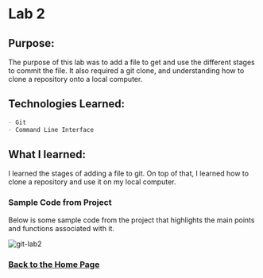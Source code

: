 # Lab 2

## Purpose:
The purpose of this lab was to add a file to get and use the different stages to commit the file. It also required a git clone, and understanding how to clone a repository onto a local computer. 

## Technologies Learned:
```markdown
- Git
- Command Line Interface
```
## What I learned:
I learned the stages of adding a file to git. On top of that, I learned how to clone a repository and use it on my local computer.

### Sample Code from Project

Below is some sample code from the project that highlights the main points and functions associated with it. 

![git-lab2](https://user-images.githubusercontent.com/105069118/171968278-74b8ba95-c190-43df-810a-4c559c0416c9.png)

### [Back to the Home Page](http://uo-cit-bradyr57.github.io/bradyr57.github.io/)
